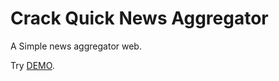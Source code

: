 # Crack Quick News Aggregator
 A Simple news aggregator web.
 
Try <a href="https://cracknews.netlify.app//">DEMO</a>.
